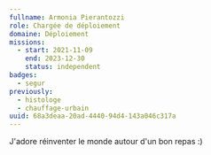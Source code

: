 ```yaml
---
fullname: Armonia Pierantozzi
role: Chargée de déploiement
domaine: Déploiement
missions:
  - start: 2021-11-09
    end: 2023-12-30
    status: independent
badges:
  - segur
previously:
  - histologe
  - chauffage-urbain
uuid: 68a3deaa-20ad-4440-94d4-143a046c317a
---
```

J'adore réinventer le monde autour d'un bon repas :)